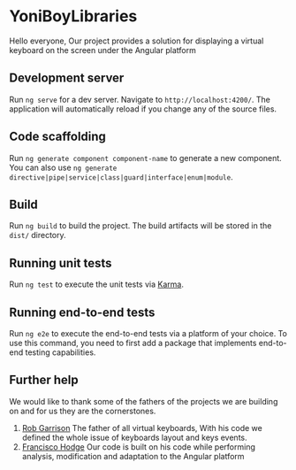 # YoniBoyLibraries
Hello everyone,
Our project provides a solution for displaying a virtual keyboard on the screen under the Angular platform

## Development server

Run `ng serve` for a dev server. Navigate to `http://localhost:4200/`. The application will automatically reload if you change any of the source files.

## Code scaffolding

Run `ng generate component component-name` to generate a new component. You can also use `ng generate directive|pipe|service|class|guard|interface|enum|module`.

## Build

Run `ng build` to build the project. The build artifacts will be stored in the `dist/` directory.

## Running unit tests

Run `ng test` to execute the unit tests via [Karma](https://karma-runner.github.io).

## Running end-to-end tests

Run `ng e2e` to execute the end-to-end tests via a platform of your choice. To use this command, you need to first add a package that implements end-to-end testing capabilities.

## Further help

We would like to thank some of the fathers of the projects we are building on and for us they are the cornerstones.

1. [Rob Garrison](https://github.com/Mottie/Keyboard) The father of all virtual keyboards, With his code we     defined  the whole issue of keyboards layout and keys events. 
2. [Francisco Hodge](https://github.com/simple-keyboard/angular-simple-keyboard) Our code is built on his code while performing analysis, modification and adaptation to the Angular platform  
